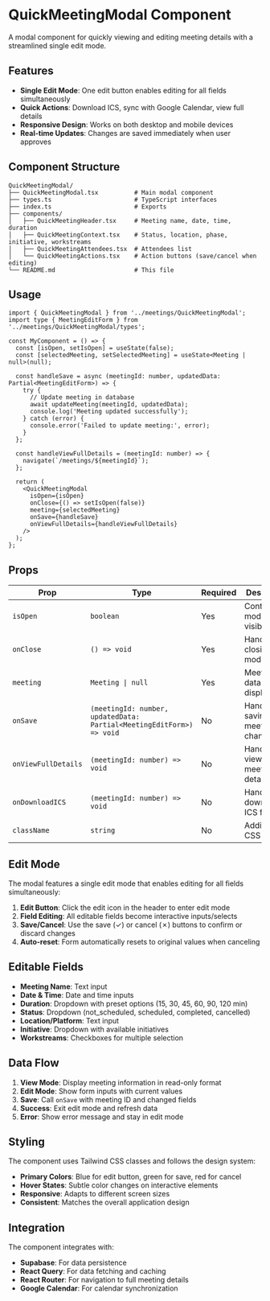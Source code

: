 # QuickMeetingModal Component

A modal component for quickly viewing and editing meeting details with a streamlined single edit mode.

## Features

- **Single Edit Mode**: One edit button enables editing for all fields simultaneously
- **Quick Actions**: Download ICS, sync with Google Calendar, view full details
- **Responsive Design**: Works on both desktop and mobile devices
- **Real-time Updates**: Changes are saved immediately when user approves

## Component Structure

```
QuickMeetingModal/
├── QuickMeetingModal.tsx          # Main modal component
├── types.ts                       # TypeScript interfaces
├── index.ts                       # Exports
├── components/
│   ├── QuickMeetingHeader.tsx     # Meeting name, date, time, duration
│   ├── QuickMeetingContext.tsx    # Status, location, phase, initiative, workstreams
│   ├── QuickMeetingAttendees.tsx  # Attendees list
│   └── QuickMeetingActions.tsx    # Action buttons (save/cancel when editing)
└── README.md                      # This file
```

## Usage

```tsx
import { QuickMeetingModal } from '../meetings/QuickMeetingModal';
import type { MeetingEditForm } from '../meetings/QuickMeetingModal/types';

const MyComponent = () => {
  const [isOpen, setIsOpen] = useState(false);
  const [selectedMeeting, setSelectedMeeting] = useState<Meeting | null>(null);

  const handleSave = async (meetingId: number, updatedData: Partial<MeetingEditForm>) => {
    try {
      // Update meeting in database
      await updateMeeting(meetingId, updatedData);
      console.log('Meeting updated successfully');
    } catch (error) {
      console.error('Failed to update meeting:', error);
    }
  };

  const handleViewFullDetails = (meetingId: number) => {
    navigate(`/meetings/${meetingId}`);
  };

  return (
    <QuickMeetingModal
      isOpen={isOpen}
      onClose={() => setIsOpen(false)}
      meeting={selectedMeeting}
      onSave={handleSave}
      onViewFullDetails={handleViewFullDetails}
    />
  );
};
```

## Props

| Prop | Type | Required | Description |
|------|------|----------|-------------|
| `isOpen` | `boolean` | Yes | Controls modal visibility |
| `onClose` | `() => void` | Yes | Handler for closing the modal |
| `meeting` | `Meeting \| null` | Yes | Meeting data to display/edit |
| `onSave` | `(meetingId: number, updatedData: Partial<MeetingEditForm>) => void` | No | Handler for saving meeting changes |
| `onViewFullDetails` | `(meetingId: number) => void` | No | Handler for viewing full meeting details |
| `onDownloadICS` | `(meetingId: number) => void` | No | Handler for downloading ICS file |
| `className` | `string` | No | Additional CSS classes |

## Edit Mode

The modal features a single edit mode that enables editing for all fields simultaneously:

1. **Edit Button**: Click the edit icon in the header to enter edit mode
2. **Field Editing**: All editable fields become interactive inputs/selects
3. **Save/Cancel**: Use the save (✓) or cancel (✗) buttons to confirm or discard changes
4. **Auto-reset**: Form automatically resets to original values when canceling

## Editable Fields

- **Meeting Name**: Text input
- **Date & Time**: Date and time inputs
- **Duration**: Dropdown with preset options (15, 30, 45, 60, 90, 120 min)
- **Status**: Dropdown (not_scheduled, scheduled, completed, cancelled)
- **Location/Platform**: Text input
- **Initiative**: Dropdown with available initiatives
- **Workstreams**: Checkboxes for multiple selection

## Data Flow

1. **View Mode**: Display meeting information in read-only format
2. **Edit Mode**: Show form inputs with current values
3. **Save**: Call `onSave` with meeting ID and changed fields
4. **Success**: Exit edit mode and refresh data
5. **Error**: Show error message and stay in edit mode

## Styling

The component uses Tailwind CSS classes and follows the design system:
- **Primary Colors**: Blue for edit button, green for save, red for cancel
- **Hover States**: Subtle color changes on interactive elements
- **Responsive**: Adapts to different screen sizes
- **Consistent**: Matches the overall application design

## Integration

The component integrates with:
- **Supabase**: For data persistence
- **React Query**: For data fetching and caching
- **React Router**: For navigation to full meeting details
- **Google Calendar**: For calendar synchronization
